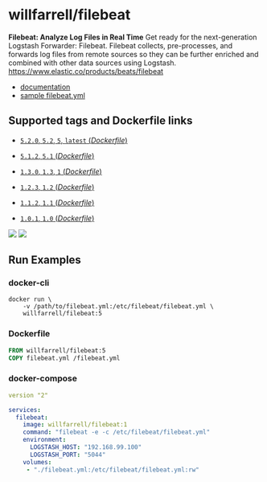 # willfarrell/filebeat

**Filebeat: Analyze Log Files in Real Time**
Get ready for the next-generation Logstash Forwarder: Filebeat. Filebeat collects, pre-processes, and forwards log files from remote sources so they can be further enriched and combined with other data sources using Logstash. https://www.elastic.co/products/beats/filebeat

- [documentation](https://www.elastic.co/guide/en/beats/filebeat/index.html)
- [sample filebeat.yml](https://github.com/elastic/filebeat/blob/master/etc/filebeat.yml)

## Supported tags and Dockerfile links

-	[`5.2.0`, `5.2`, `5`, `latest` (*Dockerfile*)](https://github.com/willfarrell/docker-filebeat/blob/master/5.2.0/Dockerfile)
-	[`5.1.2`, `5.1` (*Dockerfile*)](https://github.com/willfarrell/docker-filebeat/blob/master/5.1.2/Dockerfile)

-	[`1.3.0`, `1.3`, `1` (*Dockerfile*)](https://github.com/willfarrell/docker-filebeat/blob/master/1.3.0/Dockerfile)
-	[`1.2.3`, `1.2` (*Dockerfile*)](https://github.com/willfarrell/docker-filebeat/blob/master/1.2.3/Dockerfile)
-	[`1.1.2`, `1.1` (*Dockerfile*)](https://github.com/willfarrell/docker-filebeat/blob/master/1.1.2/Dockerfile)
-	[`1.0.1`, `1.0` (*Dockerfile*)](https://github.com/willfarrell/docker-filebeat/blob/master/1.0.1/Dockerfile)


[![](https://images.microbadger.com/badges/version/willfarrell/filebeat.svg)](http://microbadger.com/images/willfarrell/filebeat "Get your own version badge on microbadger.com") [![](https://images.microbadger.com/badges/image/willfarrell/filebeat.svg)](http://microbadger.com/images/willfarrell/filebeat "Get your own image badge on microbadger.com")

## Run Examples

### docker-cli
```
docker run \
	-v /path/to/filebeat.yml:/etc/filebeat/filebeat.yml \
	willfarrell/filebeat:5
```

### Dockerfile

```Dockerfile
FROM willfarrell/filebeat:5
COPY filebeat.yml /filebeat.yml
```

### docker-compose

```yml
version "2"

services:
  filebeat:
    image: willfarrell/filebeat:1
    command: "filebeat -e -c /etc/filebeat/filebeat.yml"
    environment:
      LOGSTASH_HOST: "192.168.99.100"
      LOGSTASH_PORT: "5044"
    volumes:
     - "./filebeat.yml:/etc/filebeat/filebeat.yml:rw"

```